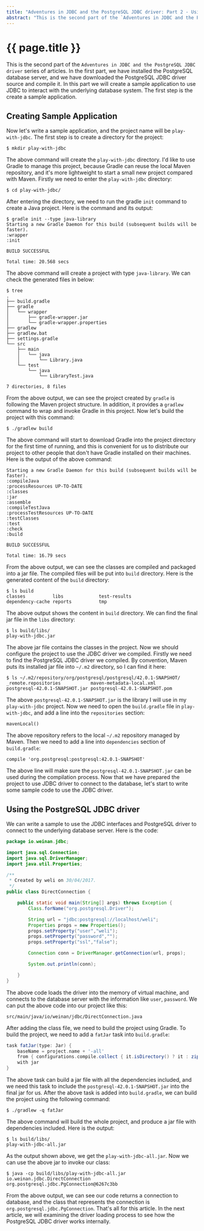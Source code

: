 ```yaml
---
title: "Adventures in JDBC and the PostgreSQL JDBC driver: Part 2 - Using JDBC driver to communicate with database server"
abstract: "This is the second part of the `Adventures in JDBC and the PostgreSQL JDBC driver` series of articles. In the first part, we have installed the PostgreSQL database server, and we have downloaded the PostgreSQL JDBC driver source and compile it. In this part we will create a sample application to use JDBC to interact with the underlying database system. The first step is the create a sample application."
---
```


# {{ page.title }}

This is the second part of the `Adventures in JDBC and the PostgreSQL JDBC driver` series of articles. In the first part, we have installed the PostgreSQL database server, and we have downloaded the PostgreSQL JDBC driver source and compile it. In this part we will create a sample application to use JDBC to interact with the underlying database system. The first step is the create a sample application.
 
## Creating Sample Application

Now let's write a sample application, and the project name will be `play-with-jdbc`. The first step is to create a directory for the project:

```
$ mkdir play-with-jdbc
```

The above command will create the `play-with-jdbc` directory. I'd like to use Gradle to manage this project, because Gradle can reuse the local Maven repository, and it's more lightweight to start a small new project compared with Maven. Firstly we  need to enter the `play-with-jdbc` directory:

```
$ cd play-with-jdbc/
```

After entering the directory, we need to run the gradle `init` command to create a Java project. Here is the command and its output:

```
$ gradle init --type java-library
Starting a new Gradle Daemon for this build (subsequent builds will be faster).
:wrapper
:init

BUILD SUCCESSFUL

Total time: 20.568 secs
```

The above command will create a project with type `java-library`. We can check the generated files in below:

```
$ tree
.
├── build.gradle
├── gradle
│   └── wrapper
│       ├── gradle-wrapper.jar
│       └── gradle-wrapper.properties
├── gradlew
├── gradlew.bat
├── settings.gradle
└── src
    ├── main
    │   └── java
    │       └── Library.java
    └── test
        └── java
            └── LibraryTest.java

7 directories, 8 files
```

From the above output, we can see the project created by `gradle` is following the Maven project structure. In addition, it provides a `gradlew` command to wrap and invoke Gradle in this project.  Now let's build the project with this command:

```
$ ./gradlew build
```

The above command will start to download Gradle into the project directory for the first time of running, and this is convenient for us to distribute our project to other people that don't have Gradle installed on their machines. Here is the output of the above command:

```
Starting a new Gradle Daemon for this build (subsequent builds will be faster).
:compileJava
:processResources UP-TO-DATE
:classes
:jar
:assemble
:compileTestJava
:processTestResources UP-TO-DATE
:testClasses
:test
:check
:build

BUILD SUCCESSFUL

Total time: 16.79 secs
```

From the above output, we can see the classes are compiled and packaged into a jar file. The compiled files will be put into `build` directory. Here is the generated content of the `build` directory:

```
$ ls build
classes          libs             test-results
dependency-cache reports          tmp
```

The above output shows the content in `build` directory. We can find the final jar file in the `libs` directory:

```
$ ls build/libs/
play-with-jdbc.jar
```

The above jar file contains the classes in the project. Now we should configure the project to use the JDBC driver we compiled. Firstly we need to find the PostgreSQL JDBC driver we compiled. By convention, Maven puts its installed jar file into `~/.m2` directory, so I can find it here:

```
$ ls ~/.m2/repository/org/postgresql/postgresql/42.0.1-SNAPSHOT/
_remote.repositories           maven-metadata-local.xml       postgresql-42.0.1-SNAPSHOT.jar postgresql-42.0.1-SNAPSHOT.pom
```

The above `postgresql-42.0.1-SNAPSHOT.jar` is the library I will use in my `play-with-jdbc` project. Now we need to open the `build.gradle` file in `play-with-jdbc`, and add a line into the `repositories` section:

```
mavenLocal()
```

The above repository refers to the local `~/.m2` repository managed by Maven. Then we need to add a line into `dependencies` section of `build.gradle`:

```
compile 'org.postgresql:postgresql:42.0.1-SNAPSHOT'
```

The above line will make sure the `postgresql-42.0.1-SNAPSHOT.jar` can be used during the compilation process. Now that we have prepared the project to use JDBC driver to connect to the database, let's start to write some sample code to use the JDBC driver.

## Using the PostgreSQL JDBC driver

We can write a sample to use the JDBC interfaces and PostgreSQL driver to connect to the underlying database server. Here is the code:
 
```java
package io.weinan.jdbc;

import java.sql.Connection;
import java.sql.DriverManager;
import java.util.Properties;

/**
 * Created by weli on 30/04/2017.
 */
public class DirectConnection {

    public static void main(String[] args) throws Exception {
        Class.forName("org.postgresql.Driver");

        String url = "jdbc:postgresql://localhost/weli";
        Properties props = new Properties();
        props.setProperty("user","weli");
        props.setProperty("password","");
        props.setProperty("ssl","false");

        Connection conn = DriverManager.getConnection(url, props);

        System.out.println(conn);

    }
}
```

The above code loads the driver into the memory of virtual machine, and connects to the database server with the information like `user`, `password`. We can put the above code into our project like this:

```
src/main/java/io/weinan/jdbc/DirectConnection.java
```

After adding the class file, we need to build the project using Gradle. To build the project, we need to add a `fatJar` task into `build.gradle`:

```groovy
task fatJar(type: Jar) {
    baseName = project.name + '-all'
    from { configurations.compile.collect { it.isDirectory() ? it : zipTree(it) } }
    with jar
}
```

The above task can build a jar file with all the dependencies included, and we need this task to include the `postgresql-42.0.1-SNAPSHOT.jar` into the final jar for us. After the above task is added into `build.gradle`, we can build the project using the following command:

```
$ ./gradlew -q fatJar
```

The above command will build the whole project, and produce a jar file with dependencies included. Here is the output:

```
$ ls build/libs/
play-with-jdbc-all.jar
```

As the output shown above, we get the `play-with-jdbc-all.jar`. Now we can use the above jar to invoke our class:

```
$ java -cp build/libs/play-with-jdbc-all.jar io.weinan.jdbc.DirectConnection
org.postgresql.jdbc.PgConnection@6267c3bb
```

From the above output, we can see our code returns a connection to database, and the class that represents the connection is `org.postgresql.jdbc.PgConnection`. That's all for this article. In the next article, we will examining the driver loading process to see how the PostgreSQL JDBC driver works internally. 

